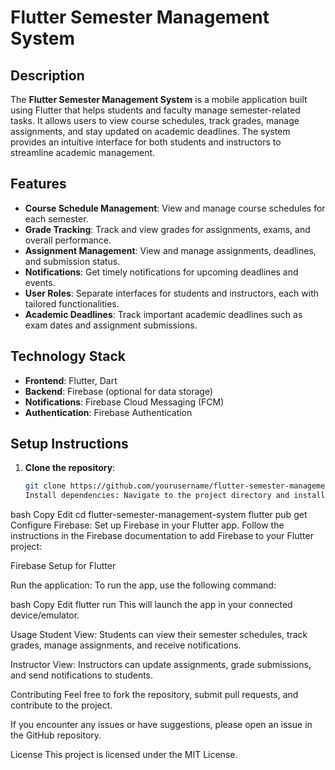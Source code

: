 # Flutter Semester Management System

## Description
The **Flutter Semester Management System** is a mobile application built using Flutter that helps students and faculty manage semester-related tasks. It allows users to view course schedules, track grades, manage assignments, and stay updated on academic deadlines. The system provides an intuitive interface for both students and instructors to streamline academic management.

## Features
- **Course Schedule Management**: View and manage course schedules for each semester.
- **Grade Tracking**: Track and view grades for assignments, exams, and overall performance.
- **Assignment Management**: View and manage assignments, deadlines, and submission status.
- **Notifications**: Get timely notifications for upcoming deadlines and events.
- **User Roles**: Separate interfaces for students and instructors, each with tailored functionalities.
- **Academic Deadlines**: Track important academic deadlines such as exam dates and assignment submissions.

## Technology Stack
- **Frontend**: Flutter, Dart
- **Backend**: Firebase (optional for data storage)
- **Notifications**: Firebase Cloud Messaging (FCM)
- **Authentication**: Firebase Authentication

## Setup Instructions

1. **Clone the repository**:
   ```bash
   git clone https://github.com/yourusername/flutter-semester-management-system.git
   Install dependencies: Navigate to the project directory and install the required Flutter packages:

bash
Copy
Edit
cd flutter-semester-management-system
flutter pub get
Configure Firebase: Set up Firebase in your Flutter app. Follow the instructions in the Firebase documentation to add Firebase to your Flutter project:

Firebase Setup for Flutter

Run the application: To run the app, use the following command:

bash
Copy
Edit
flutter run
This will launch the app in your connected device/emulator.

Usage
Student View: Students can view their semester schedules, track grades, manage assignments, and receive notifications.

Instructor View: Instructors can update assignments, grade submissions, and send notifications to students.

Contributing
Feel free to fork the repository, submit pull requests, and contribute to the project.

If you encounter any issues or have suggestions, please open an issue in the GitHub repository.

License
This project is licensed under the MIT License.
